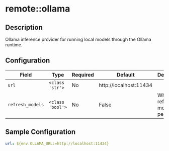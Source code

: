 # remote::ollama

## Description

Ollama inference provider for running local models through the Ollama runtime.

## Configuration

| Field | Type | Required | Default | Description |
|-------|------|----------|---------|-------------|
| `url` | `<class 'str'>` | No | http://localhost:11434 |  |
| `refresh_models` | `<class 'bool'>` | No | False | Whether to refresh models periodically |

## Sample Configuration

```yaml
url: ${env.OLLAMA_URL:=http://localhost:11434}

```

